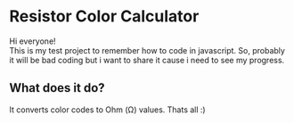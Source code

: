 # Resistor Color Calculator

Hi everyone! \
This is my test project to remember how to code in javascript. So, probably it will be bad coding but i want to share it cause i need to see my progress.

## What does it do?
It converts color codes to Ohm (Ω) values. Thats all :)
